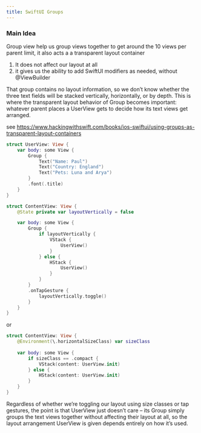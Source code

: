 ```yaml
---
title: SwiftUI Groups
---
```


### Main Idea
Group view help us group views together to get around the 10 views per parent limit, it also acts a a transparent layout container 
1. It does not affect our layout at all
2. it gives us the ability to add SwiftUI modifiers as needed, without @ViewBuilder 

That group contains no layout information, so we don’t know whether the three text fields will be stacked vertically, horizontally, or by depth. This is where the transparent layout behavior of Group becomes important: whatever parent places a UserView gets to decide how its text views get arranged.

see https://www.hackingwithswift.com/books/ios-swiftui/using-groups-as-transparent-layout-containers
```swift
struct UserView: View {
    var body: some View {
        Group {
            Text("Name: Paul")
            Text("Country: England")
            Text("Pets: Luna and Arya")
        }
        .font(.title)
    }
}

struct ContentView: View {
    @State private var layoutVertically = false

    var body: some View {
        Group {
            if layoutVertically {
                VStack {
                    UserView()
                }
            } else {
                HStack {
                    UserView()
                }
            }
        }
        .onTapGesture {
            layoutVertically.toggle()
        }
    }
}
```

or

```swift
struct ContentView: View {
    @Environment(\.horizontalSizeClass) var sizeClass
    
    var body: some View {
        if sizeClass == .compact {
            VStack(content: UserView.init)
        } else {
            HStack(content: UserView.init)
        }
    }
}
```
Regardless of whether we’re toggling our layout using size classes or tap gestures, the point is that UserView just doesn’t care – its Group simply groups the text views together without affecting their layout at all, so the layout arrangement UserView is given depends entirely on how it’s used.
